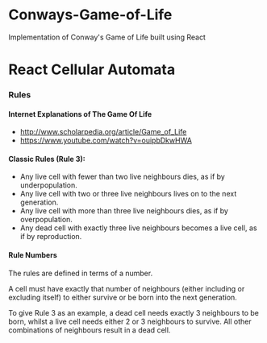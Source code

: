 # Conways-Game-of-Life
Implementation of Conway's Game of Life built using React


# React Cellular Automata

### Rules

#### Internet Explanations of The Game Of Life
- http://www.scholarpedia.org/article/Game_of_Life
- https://www.youtube.com/watch?v=ouipbDkwHWA

#### Classic Rules (Rule 3):
- Any live cell with fewer than two live neighbours dies, as if by underpopulation.
- Any live cell with two or three live neighbours lives on to the next generation.
- Any live cell with more than three live neighbours dies, as if by overpopulation.
- Any dead cell with exactly three live neighbours becomes a live cell, as if by reproduction.

#### Rule Numbers

The rules are defined in terms of a number.

A cell must have exactly that number of neighbours (either including or excluding itself) 
to either survive or be born into the next generation.

To give Rule 3 as an example, a dead cell needs exactly 3 neighbours to be born, 
whilst a live cell needs either 2 or 3 neighbours to survive. All other combinations 
of neighbours result in a dead cell.  

